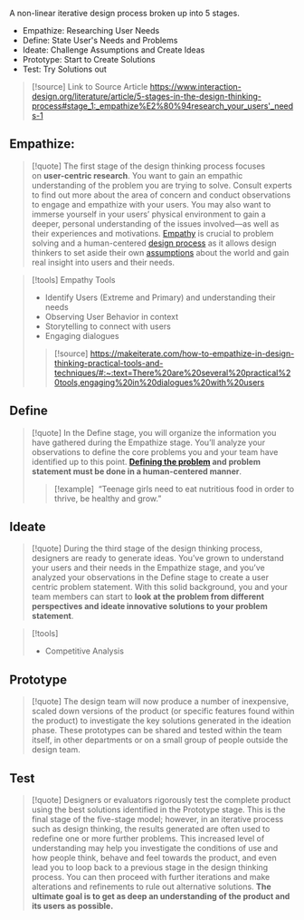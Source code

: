 A non-linear iterative design process broken up into 5 stages.
- Empathize: Researching User Needs
- Define: State User's Needs and Problems
- Ideate: Challenge Assumptions and Create Ideas
- Prototype: Start to Create Solutions
- Test: Try Solutions out



> [!source] Link to Source Article
> https://www.interaction-design.org/literature/article/5-stages-in-the-design-thinking-process#stage_1:_empathize%E2%80%94research_your_users'_needs-1

## Empathize:
>[!quote] 
>The first stage of the design thinking process focuses on **user-centric research**. You want to gain an empathic understanding of the problem you are trying to solve. Consult experts to find out more about the area of concern and conduct observations to engage and empathize with your users. You may also want to immerse yourself in your users’ physical environment to gain a deeper, personal understanding of the issues involved—as well as their experiences and motivations. [Empathy](https://www.interaction-design.org/literature/topics/empathy "What is Empathy?") is crucial to problem solving and a human-centered [design process](https://www.interaction-design.org/literature/topics/design-process "What is Design Process?") as it allows design thinkers to set aside their own [assumptions](https://www.interaction-design.org/literature/topics/assumptions "What is Assumptions?") about the world and gain real insight into users and their needs.


> [!tools] Empathy Tools
> - Identify Users (Extreme and Primary) and understanding their needs
> - Observing User Behavior in context
> - Storytelling to connect with users
> - Engaging dialogues
> 
> > [!source]
> > https://makeiterate.com/how-to-empathize-in-design-thinking-practical-tools-and-techniques/#:~:text=There%20are%20several%20practical%20tools,engaging%20in%20dialogues%20with%20users


## Define
>[!quote]
> In the Define stage, you will organize the information you have gathered during the Empathize stage. You’ll analyze your observations to define the core problems you and your team have identified up to this point. **[Defining the problem](https://www.interaction-design.org/literature/topics/defining-the-problem "What is Defining the Problem?") and problem statement must be done in a human-centered manner**.
> > [!example]
> >  “Teenage girls need to eat nutritious food in order to thrive, be healthy and grow.”


## Ideate

> [!quote]
> During the third stage of the design thinking process, designers are ready to generate ideas. You’ve grown to understand your users and their needs in the Empathize stage, and you’ve analyzed your observations in the Define stage to create a user centric problem statement. With this solid background, you and your team members can start to **look at the problem from different perspectives and ideate innovative solutions to your problem statement**.

> [!tools]
>  - Competitive Analysis

## Prototype

> [!quote]
> The design team will now produce a number of inexpensive, scaled down versions of the product (or specific features found within the product) to investigate the key solutions generated in the ideation phase. These prototypes can be shared and tested within the team itself, in other departments or on a small group of people outside the design team.


## Test

> [!quote] 
> Designers or evaluators rigorously test the complete product using the best solutions identified in the Prototype stage. This is the final stage of the five-stage model; however, in an iterative process such as design thinking, the results generated are often used to redefine one or more further problems. This increased level of understanding may help you investigate the conditions of use and how people think, behave and feel towards the product, and even lead you to loop back to a previous stage in the design thinking process. You can then proceed with further iterations and make alterations and refinements to rule out alternative solutions. **The ultimate goal is to get as deep an understanding of the product and its users as possible.**
